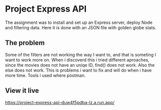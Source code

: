 # Project Express API

The assignment was to install and set up an Express server, deploy Node and filtering data. Here it is done with an JSON file with golden globe stats. 

## The problem

Some of the filters are not working the way I want to, and that is someting I want to work more on. When i discoverd this i tried different aproaches, since the movies does not have an uniqe ID, find() does not work. Also the else does not work. This is problems i want to fix and will do when i have more time. Tools i used where postman.

## View it live

https://project-express-api-duw4f5pdba-lz.a.run.app/

